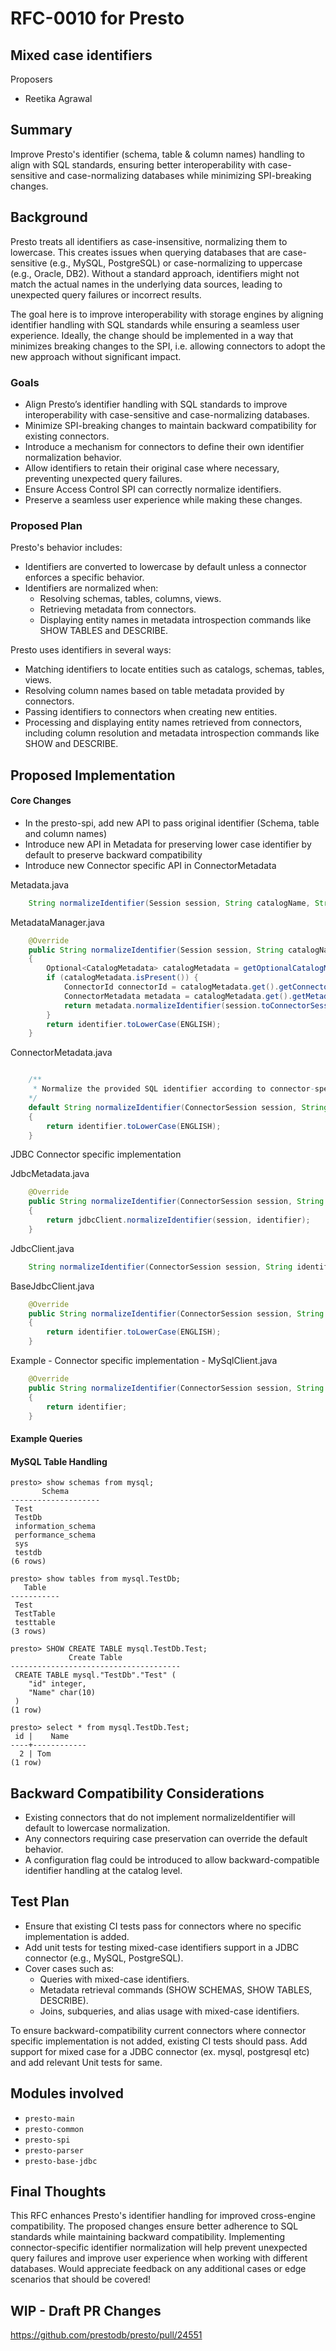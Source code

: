 # **RFC-0010 for Presto**

## Mixed case identifiers

Proposers

* Reetika Agrawal

## Summary

Improve Presto's identifier (schema, table & column names) handling to align with SQL standards, ensuring better interoperability with case-sensitive
and case-normalizing databases while minimizing SPI-breaking changes.

## Background

Presto treats all identifiers as case-insensitive, normalizing them to lowercase. This creates issues when
querying databases that are case-sensitive (e.g., MySQL, PostgreSQL) or case-normalizing to uppercase (e.g., Oracle,
DB2). Without a standard approach, identifiers might not match the actual names in the underlying data sources, leading
to unexpected query failures or incorrect results.

The goal here is to improve interoperability with storage engines by aligning identifier handling with SQL standards
while ensuring a seamless user experience. Ideally, the change should be implemented in a way that minimizes
breaking changes to the SPI, i.e. allowing connectors to adopt the new approach without significant impact.

### Goals

- Align Presto’s identifier handling with SQL standards to improve interoperability with case-sensitive and
  case-normalizing databases.
- Minimize SPI-breaking changes to maintain backward compatibility for existing connectors.
- Introduce a mechanism for connectors to define their own identifier normalization behavior.
- Allow identifiers to retain their original case where necessary, preventing unexpected query failures.
- Ensure Access Control SPI can correctly normalize identifiers.
- Preserve a seamless user experience while making these changes.

### Proposed Plan

Presto's behavior includes:

- Identifiers are converted to lowercase by default unless a connector enforces a specific behavior.
- Identifiers are normalized when:
  - Resolving schemas, tables, columns, views.
  - Retrieving metadata from connectors.
  - Displaying entity names in metadata introspection commands like SHOW TABLES and DESCRIBE.

Presto uses identifiers in several ways:

  - Matching identifiers to locate entities such as catalogs, schemas, tables, views.
  - Resolving column names based on table metadata provided by connectors.
  - Passing identifiers to connectors when creating new entities.
  - Processing and displaying entity names retrieved from connectors, including column resolution and metadata introspection commands like SHOW and DESCRIBE.

## Proposed Implementation

#### Core Changes

* In the presto-spi, add new API to pass original identifier (Schema, table and column names)
* Introduce new API in Metadata for preserving lower case identifier by default to preserve backward compatibility
* Introduce new Connector specific API in ConnectorMetadata

Metadata.java

```java
    String normalizeIdentifier(Session session, String catalogName, String identifier);
```

MetadataManager.java

```java
    @Override
    public String normalizeIdentifier(Session session, String catalogName, String identifier)
    {
        Optional<CatalogMetadata> catalogMetadata = getOptionalCatalogMetadata(session, transactionManager, catalogName);
        if (catalogMetadata.isPresent()) {
            ConnectorId connectorId = catalogMetadata.get().getConnectorId();
            ConnectorMetadata metadata = catalogMetadata.get().getMetadataFor(connectorId);
            return metadata.normalizeIdentifier(session.toConnectorSession(connectorId), identifier);
        }
        return identifier.toLowerCase(ENGLISH);
    }
```

ConnectorMetadata.java
```java

    /**
     * Normalize the provided SQL identifier according to connector-specific rules
    */
    default String normalizeIdentifier(ConnectorSession session, String identifier)
    {
        return identifier.toLowerCase(ENGLISH);
    }
```

JDBC Connector specific implementation

JdbcMetadata.java

```java
    @Override
    public String normalizeIdentifier(ConnectorSession session, String identifier)
    {
        return jdbcClient.normalizeIdentifier(session, identifier);
    }
```

JdbcClient.java
```java
    String normalizeIdentifier(ConnectorSession session, String identifier);
```

BaseJdbcClient.java
```java
    @Override
    public String normalizeIdentifier(ConnectorSession session, String identifier)
    {
        return identifier.toLowerCase(ENGLISH);
    }
```

Example - Connector specific implementation -
MySqlClient.java

```java
    @Override
    public String normalizeIdentifier(ConnectorSession session, String identifier)
    {
        return identifier;
    }
```

#### Example Queries

#### MySQL Table Handling

```
presto> show schemas from mysql;
       Schema       
--------------------
 Test               
 TestDb             
 information_schema 
 performance_schema 
 sys                
 testdb             
(6 rows)

presto> show tables from mysql.TestDb;
   Table   
-----------
 Test      
 TestTable 
 testtable 
(3 rows)

presto> SHOW CREATE TABLE mysql.TestDb.Test;
             Create Table             
--------------------------------------
 CREATE TABLE mysql."TestDb"."Test" ( 
    "id" integer,                     
    "Name" char(10)                   
 )                                    
(1 row)

presto> select * from mysql.TestDb.Test;
 id |    Name    
----+------------
  2 | Tom        
(1 row)
```

## Backward Compatibility Considerations

* Existing connectors that do not implement normalizeIdentifier will default to lowercase normalization.
* Any connectors requiring case preservation can override the default behavior.
* A configuration flag could be introduced to allow backward-compatible identifier handling at the catalog level.

## Test Plan

* Ensure that existing CI tests pass for connectors where no specific implementation is added.
* Add unit tests for testing mixed-case identifiers support in a JDBC connector (e.g., MySQL, PostgreSQL).
* Cover cases such as:
  - Queries with mixed-case identifiers.
  - Metadata retrieval commands (SHOW SCHEMAS, SHOW TABLES, DESCRIBE).
  - Joins, subqueries, and alias usage with mixed-case identifiers.

To ensure backward-compatibility current connectors where connector specific implementation is not added, existing CI tests should pass.
Add support for mixed case for a JDBC connector (ex. mysql, postgresql etc) and add relevant Unit tests for same.

## Modules involved
- `presto-main`
- `presto-common`
- `presto-spi`
- `presto-parser`
- `presto-base-jdbc`

## Final Thoughts

This RFC enhances Presto's identifier handling for improved cross-engine compatibility. The proposed changes ensure
better adherence to SQL standards while maintaining backward compatibility. Implementing connector-specific identifier
normalization will help prevent unexpected query failures and improve user experience when working with different
databases.
Would appreciate feedback on any additional cases or edge scenarios that should be covered!

## WIP - Draft PR Changes
https://github.com/prestodb/presto/pull/24551
